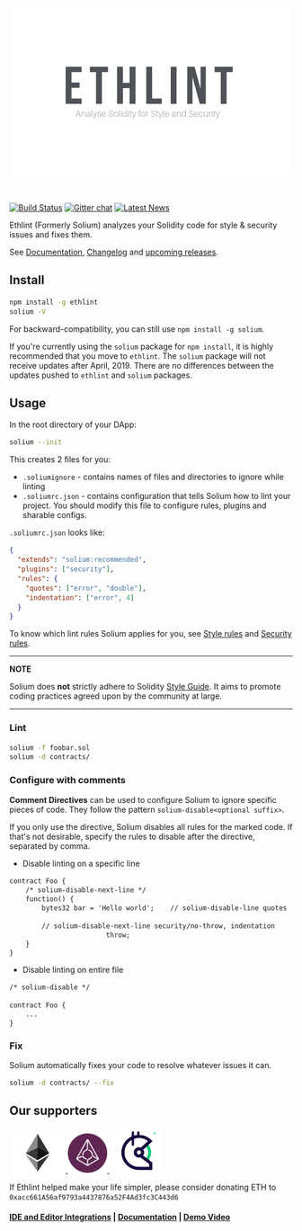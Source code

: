 <p align="center">
  <img src="./art/Solium.png">
</p>

<br />

[![Build Status](https://travis-ci.org/duaraghav8/Ethlint.svg?branch=master)](https://travis-ci.org/duaraghav8/Ethlint)
[![Gitter chat](https://badges.gitter.im/gitterHQ/gitter.svg)](https://gitter.im/Solium-linter/Lobby)
[![Latest News](https://img.shields.io/badge/Blog-Medium-yellowgreen.svg)](https://medium.com/solium)

Ethlint (Formerly Solium) analyzes your Solidity code for style & security issues and fixes them.

See [Documentation](https://ethlint.readthedocs.io/), [Changelog](./CHANGELOG.md) and [upcoming releases](https://github.com/duaraghav8/Ethlint/projects).

## Install
```bash
npm install -g ethlint
solium -V
```

For backward-compatibility, you can still use `npm install -g solium`.

If you're currently using the `solium` package for `npm install`, it is highly recommended that you move to `ethlint`. The `solium` package will not receive updates after April, 2019. There are no differences between the updates pushed to `ethlint` and `solium` packages.

## Usage
In the root directory of your DApp:
```bash
solium --init
```

This creates 2 files for you:
- `.soliumignore` - contains names of files and directories to ignore while linting
- `.soliumrc.json` - contains configuration that tells Solium how to lint your project. You should modify this file to configure rules, plugins and sharable configs.

`.soliumrc.json` looks like:

```json
{
  "extends": "solium:recommended",
  "plugins": ["security"],
  "rules": {
    "quotes": ["error", "double"],
    "indentation": ["error", 4]
  }
}
```

To know which lint rules Solium applies for you, see [Style rules](http://solium.readthedocs.io/en/latest/user-guide.html#list-of-style-rules) and [Security rules](https://www.npmjs.com/package/solium-plugin-security#list-of-rules).

---
**NOTE**

Solium does **not** strictly adhere to Solidity [Style Guide](http://solidity.readthedocs.io/en/latest/style-guide.html). It aims to promote coding practices agreed upon by the community at large.

---

### Lint
```bash
solium -f foobar.sol
solium -d contracts/
```

### Configure with comments
**Comment Directives** can be used to configure Solium to ignore specific pieces of code.
They follow the pattern `solium-disable<optional suffix>`.

If you only use the directive, Solium disables all rules for the marked code. If that's not desirable, specify the rules to disable after the directive, separated by comma.

- Disable linting on a specific line
```
contract Foo {
	/* solium-disable-next-line */
	function() {
		bytes32 bar = 'Hello world';	// solium-disable-line quotes

		// solium-disable-next-line security/no-throw, indentation
						throw;
	}
}
```

- Disable linting on entire file

```
/* solium-disable */

contract Foo {
	...
}
```

### Fix
Solium automatically fixes your code to resolve whatever issues it can.
```bash
solium -d contracts/ --fix
```

## Our supporters
<p align="left">
  <a href="https://blog.ethereum.org/2018/03/07/announcing-beneficiaries-ethereum-foundation-grants/">
    <img src="./art/ethereum-logo.png" width="100" alt="Ethereum">
  </a>
  <a href="https://medium.com/@AugurProject/announcing-the-augur-bounty-program-bf11b1e1b7cf">
    <img src="./art/augur.png" width="70" alt="Augur">
  </a>
  &nbsp;&nbsp;
  <a href="https://gitcoin.co/universe?sort=None&direction=-&page=1&q=solium">
    <img src="./art/gitcoin.png" width="80" alt="Gitcoin">
  </a>
</p>

If Ethlint helped make your life simpler, please consider donating ETH to `0xacc661A56af9793a4437876a52F4Ad3fc3C443d6`

#### [IDE and Editor Integrations](http://solium.readthedocs.io/en/latest/user-guide.html#index-9) | [Documentation](https://ethlint.readthedocs.io) | [Demo Video](https://www.youtube.com/watch?v=MlQ6fzwixpI)
